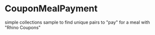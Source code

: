 # CouponMealPayment
simple collections sample to find unique pairs to "pay" for a meal with "Rhino Coupons"
